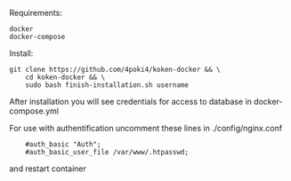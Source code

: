 Requirements: 
```
docker
docker-compose
```

Install:
```
git clone https://github.com/4poki4/koken-docker && \
    cd koken-docker && \
    sudo bash finish-installation.sh username
```

After installation you will see credentials for access to database in docker-compose.yml

For use with authentification uncomment these lines in ./config/nginx.conf
```
    #auth_basic "Auth";
    #auth_basic_user_file /var/www/.htpasswd;
```
and restart container
